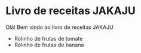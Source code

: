 # Livro de receitas JAKAJU

Olá! Bem vindo ao livro de receitas JAKAJU

- Rolinho de frutas de tomate
- Rolinho de frutas de banana